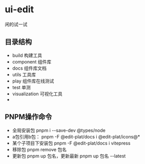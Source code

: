 # ui-edit
闲的试一试

## 目录结构
 - build 构建工具
 - component 组件库
 - docs 组件库文档
 - utils 工具库
 - play 组件库在线测试
 - test 单测
 - visualization 可视化工具
 - 
## PNPM操作命令
- 全局安装包 pnpm i --save-dev @types/node
- a包引用b包： pnpm -F @edit-plat/docs i @edit-plat/icons@*
- 某个子项目下安装包 pnpm -F @edit-plat/docs i vitepress
- 移除包 pnpm remove 包名
- 更新包 pnpm up 包名，更新最新 pnpm up 包名 --latest